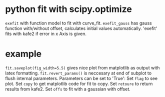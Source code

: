 # python fit with scipy.optimize
`exefit` with function model to fit with curve_fit.
`exefit_gauss` has gauss function with/without offset, calculates initial values automatically.
'exefit' fits with kafe2 if error in x Axis is given.
# example
`fit.saveplot(fig_width=5.5)` gives nice plot from matplotlib as output with latex formatting.
`fit.revert_params()` is neccesary at end of subplot to flush internal parameters.
Parameters can be set to 'True':
Set `flag` to see plot.
Set `copy` to get matplotlib code for fit to copy.
Set `retoure` to return results from kafe2.
Set `offs` to fit with a gaussian with offset.
